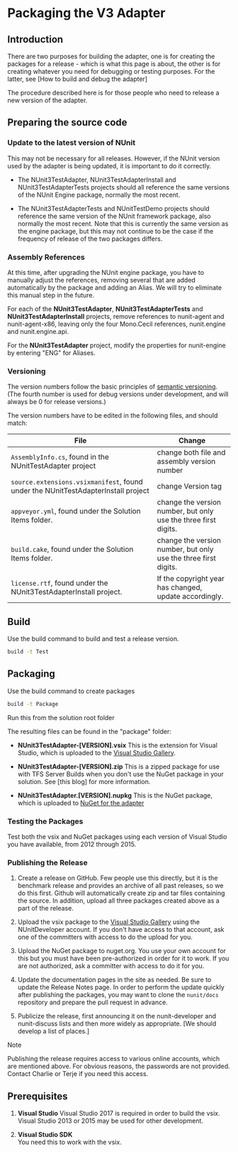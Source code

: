# Packaging the V3 Adapter

## Introduction

There are two purposes for building the adapter, one is for creating the packages for a  release - which is what this page is about, the other is for creating whatever you need for debugging or testing purposes.  For the latter, see [How to build and debug the adapter]

The procedure described here is for those people who need to release a new version of the adapter.

## Preparing the source code

### Update to the latest version of NUnit

This may not be necessary for all releases. However, if the NUnit version used by the adapter is being updated, it is important to do it correctly.

* The NUnit3TestAdapter, NUnit3TestAdapterInstall and NUnit3TestAdapterTests projects should all reference the same versions of the NUnit Engine package, normally the most recent.

* The NUnit3TestAdapterTests and NUnitTestDemo projects should reference the same version of the NUnit framework package, also normally the most recent. Note that this is currently the same version as the engine package, but this may not continue to be the case if the frequency of release of the two packages differs.

### Assembly References

At this time, after upgrading the NUnit engine package, you have to manually adjust the references, removing several that are added automatically by the package and adding an Alias. We will try to eliminate this manual step in the future.

For each of the **NUnit3TestAdapter**, **NUnit3TestAdapterTests** and **NUnit3TestAdapterInstall** projects, remove references to nunit-agent and nunit-agent-x86, leaving only the four Mono.Cecil references, nunit.engine and nunit.engine.api.

For the **NUnit3TestAdapter** project, modify the properties for nunit-engine by entering "ENG" for Aliases.

### Versioning

The version numbers follow the basic principles of [semantic versioning].
(The fourth number is used for debug versions under development, and will always be 0 for release versions.)

The version numbers have to be edited in the following files, and should match:

| File | Change |
| ---- | ------ |
| `AssemblyInfo.cs`, found in the NUnitTestAdapter project | change both file and assembly version number |
| `source.extensions.vsixmanifest`, found under the NUnitTestAdapterInstall project | change Version tag |
| `appveyor.yml`, found under the Solution Items folder. | change the version number, but only use the three first digits.|
| `build.cake`, found under the Solution Items folder. | change the version number, but only use the three first digits.|
| `license.rtf`, found under the NUnit3TestAdapterInstall project. | If the copyright year has changed, update accordingly.|

## Build

Use the build command to build and test a release version.

   ```cmd
   build -t Test
   ```

## Packaging

Use the build command to create packages

```cmd
build -t Package
```

Run this from the solution root folder

The resulting files can be found in the "package" folder:

* **NUnit3TestAdapter-[VERSION].vsix**  This is the extension for Visual Studio, which is uploaded to the [Visual Studio Gallery].

* **NUnit3TestAdapter-[VERSION].zip**  This is a zipped package for use with TFS Server Builds when you don't use the NuGet package in your solution. See  [this blog] for more information.

* **NUnit3TestAdapter.[VERSION].nupkg** This is the NuGet package, which is uploaded to [NuGet for the adapter]

### Testing the Packages

Test both the vsix and NuGet packages using each version of Visual Studio you have available, from 2012 through 2015.

### Publishing the Release

1. Create a release on GitHub. Few people use this directly, but it is the benchmark release and provides an archive of all past releases, so we do this first. Github will automatically create zip and tar files containing the source. In addition, upload all three packages created above as a part of the release.

2. Upload the vsix package to the [Visual Studio Gallery] using the NUnitDeveloper account. If you don't have access to that account, ask one of the committers with access to do the upload for you.

3. Upload the NuGet package to nuget.org. You use your own account for this but you must have been pre-authorized in order for it to work. If you are not authorized, ask a committer with access to do it for you.

4. Update the documentation pages in the site as needed. Be sure to update the Release Notes page. In order to perform the update quickly after publishing the packages, you may want to clone the `nunit/docs` repository and prepare the pull request in advance.

5. Publicize the release, first announcing it on the nunit-developer and nunit-discuss lists and then more widely as appropriate. [We should develop a list of places.]

> [!NOTE]
> Publishing the release requires access to various online accounts, which are mentioned above. For obvious reasons, the passwords are not provided. Contact Charlie or Terje if you need this access.

## Prerequisites

1. **Visual Studio**
   Visual Studio 2017 is required in order to build the vsix. Visual Studio 2013 or 2015 may be used for other development.

2. **Visual Studio SDK**  
   You need this to work with the vsix.

[semantic versioning]:https://semver.org/
[Visual Studio Gallery]:https://visualstudiogallery.msdn.microsoft.com/0da0f6bd-9bb6-4ae3-87a8-537788622f2d
[NuGet for the adapter]:https://www.nuget.org/packages/NUnitTestAdapter/
